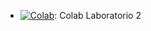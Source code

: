 * [![Colab](https://colab.research.google.com/assets/colab-badge.svg)](https://colab.research.google.com/drive/1aIWcMsW5Uovtn8CUlwYDdfvCfDaOg6fn?usp=sharing): Colab Laboratorio 2
